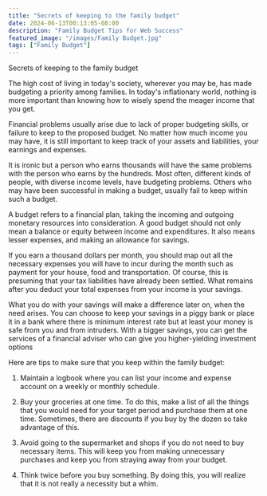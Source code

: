 ```yaml
---
title: "Secrets of keeping to the family budget"
date: 2024-06-13T00:13:05-08:00
description: "Family Budget Tips for Web Success"
featured_image: "/images/Family Budget.jpg"
tags: ["Family Budget"]
---
```


Secrets of keeping to the family budget

The high cost of living in today's society, wherever you may be, has made budgeting a priority among families.  In today's inflationary world, nothing is more important than knowing how to wisely spend the meager income that you get.

Financial problems usually arise due to lack of proper budgeting skills, or failure to keep to the proposed budget.  No matter how much income you may have, it is still important to keep track of your assets and liabilities, your earnings and expenses.

It is ironic but a person who earns thousands will have the same problems with the person who earns by the hundreds.  Most often, different kinds of people, with diverse income levels, have budgeting problems.   Others who may have been successful in making a budget, usually fail to keep within such a budget.

A budget refers to a financial plan, taking the incoming and outgoing monetary resources into consideration.  A good budget should not only mean a balance or equity between income and expenditures.  It also means lesser expenses, and making an allowance for savings.

If you earn a thousand dollars per month, you should map out all the necessary expenses you will have to incur during the month such as payment for your house, food and transportation.  Of course, this is presuming that your tax liabilities have already been settled.  What remains after you deduct your total expenses from your income is your savings.

What you do with your savings will make a difference later on, when the need arises.  You can choose to keep your savings in a piggy bank or place it in a bank where there is minimum interest rate but at least your money is safe from you and from intruders.  With a bigger savings, you can get the services of a financial adviser who can give you higher-yielding investment options

Here are tips to make sure that you keep within the family budget:

1. Maintain a logbook where you can list your income and expense account on a weekly or monthly schedule.  

2. Buy your groceries at one time.  To do this, make a list of all the things that you would need for your target period and purchase them at one time.  Sometimes, there are discounts if you buy by the dozen so take advantage of this.

3. Avoid going to the supermarket and shops if you do not need to buy necessary items.  This will keep you from making unnecessary purchases and keep you from straying away from your budget.

4. Think twice before you buy something.  By doing this, you will realize that it is not really a necessity but a whim.







